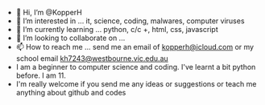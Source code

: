 - 👋 Hi, I’m @KopperH
- 👀 I’m interested in ... it, science, coding, malwares, computer viruses
- 🌱 I’m currently learning ... python, c/c +, html, css, javascript
- 💞️ I’m looking to collaborate on ...
- 📫 How to reach me ... send me an email of kopperh@icloud.com or my school email kh7243@westbourne.vic.edu.au
- I am a beginner to computer science and coding. I've learnt a bit python before. I am 11. 
- I'm really welcome if you send me any ideas or suggestions or teach me anything about github and codes

<!---
KopperH/KopperH is a ✨ special ✨ repository because its `README.md` (this file) appears on your GitHub profile.
You can click the Preview link to take a look at your changes.
--->
